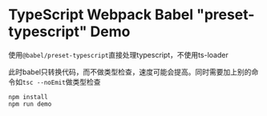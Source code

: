 TypeScript Webpack Babel "preset-typescript" Demo
=================================================

使用`@babel/preset-typescript`直接处理typescript，不使用ts-loader

此时babel只转换代码，而不做类型检查，速度可能会提高。同时需要加上别的命令如`tsc --noEmit`做类型检查

```
npm install
npm run demo
```

